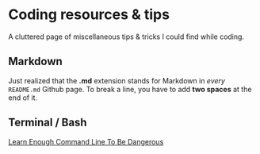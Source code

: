 # Coding resources & tips

A cluttered page of miscellaneous tips & tricks I could find while coding.

## Markdown

Just realized that the **.md** extension stands for Markdown in *every* `README.md` Github page.
To break a line, you have to add **two spaces** at the end of it.

## Terminal / Bash

[Learn Enough Command Line To Be Dangerous](https://www.learnenough.com/command-line-tutorial/basics)
